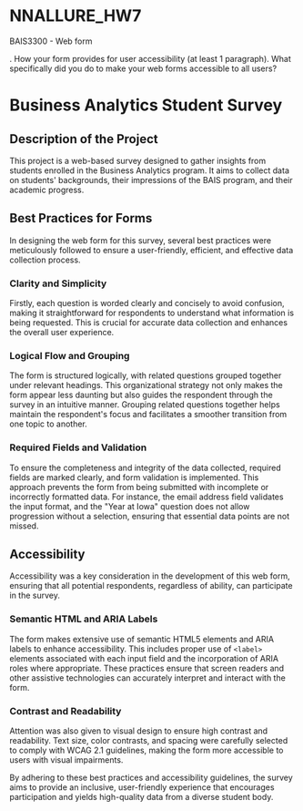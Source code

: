 # NNALLURE_HW7
BAIS3300 - Web form


. How your form provides for user accessibility (at least 1 paragraph).
What specifically did you do to make your web forms accessible to all users?


# Business Analytics Student Survey

## Description of the Project
This project is a web-based survey designed to gather insights from students enrolled in the Business Analytics program. It aims to collect data on students' backgrounds, their impressions of the BAIS program, and their academic progress.

## Best Practices for Forms
In designing the web form for this survey, several best practices were meticulously followed to ensure a user-friendly, efficient, and effective data collection process.

### Clarity and Simplicity
Firstly, each question is worded clearly and concisely to avoid confusion, making it straightforward for respondents to understand what information is being requested. This is crucial for accurate data collection and enhances the overall user experience.

### Logical Flow and Grouping
The form is structured logically, with related questions grouped together under relevant headings. This organizational strategy not only makes the form appear less daunting but also guides the respondent through the survey in an intuitive manner. Grouping related questions together helps maintain the respondent's focus and facilitates a smoother transition from one topic to another.

### Required Fields and Validation
To ensure the completeness and integrity of the data collected, required fields are marked clearly, and form validation is implemented. This approach prevents the form from being submitted with incomplete or incorrectly formatted data. For instance, the email address field validates the input format, and the "Year at Iowa" question does not allow progression without a selection, ensuring that essential data points are not missed.

## Accessibility
Accessibility was a key consideration in the development of this web form, ensuring that all potential respondents, regardless of ability, can participate in the survey.

### Semantic HTML and ARIA Labels
The form makes extensive use of semantic HTML5 elements and ARIA labels to enhance accessibility. This includes proper use of `<label>` elements associated with each input field and the incorporation of ARIA roles where appropriate. These practices ensure that screen readers and other assistive technologies can accurately interpret and interact with the form.

### Contrast and Readability
Attention was also given to visual design to ensure high contrast and readability. Text size, color contrasts, and spacing were carefully selected to comply with WCAG 2.1 guidelines, making the form more accessible to users with visual impairments.

By adhering to these best practices and accessibility guidelines, the survey aims to provide an inclusive, user-friendly experience that encourages participation and yields high-quality data from a diverse student body.